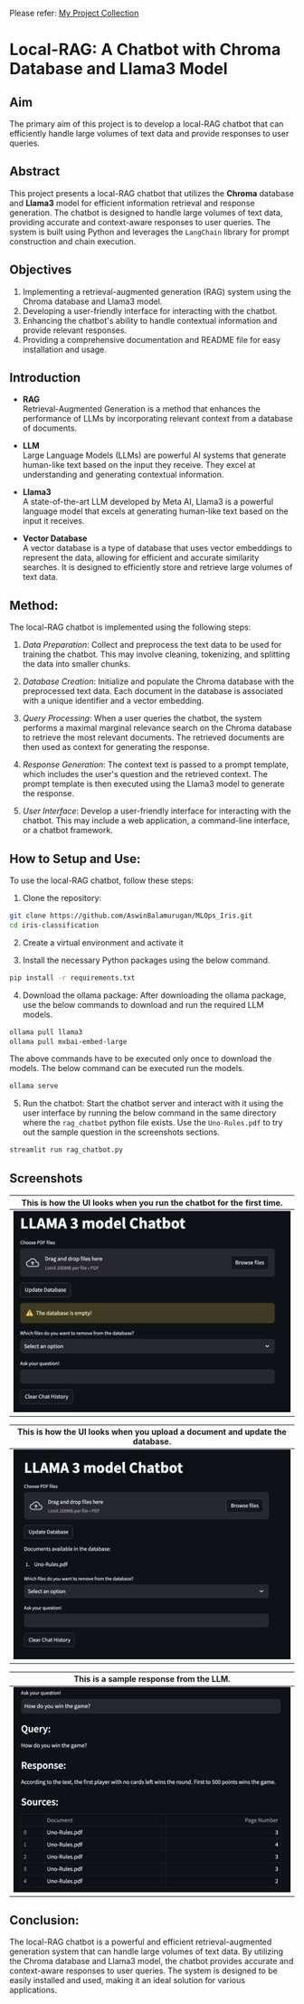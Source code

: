 Please refer: [My Project Collection](https://github.com/AswinBalamurugan/Machine_Learning_Projects/blob/main/README.md)

# Local-RAG: A Chatbot with Chroma Database and Llama3 Model

## Aim 
The primary aim of this project is to develop a local-RAG chatbot that can efficiently handle large volumes of text data and provide responses to user queries.

## Abstract
This project presents a local-RAG chatbot that utilizes the **Chroma** database and **Llama3** model for efficient information retrieval and response generation. The chatbot is designed to handle large volumes of text data, providing accurate and context-aware responses to user queries. The system is built using Python and leverages the `LangChain` library for prompt construction and chain execution.

## Objectives

1. Implementing a retrieval-augmented generation (RAG) system using the Chroma database and Llama3 model.
2. Developing a user-friendly interface for interacting with the chatbot.
3. Enhancing the chatbot's ability to handle contextual information and provide relevant responses.
4. Providing a comprehensive documentation and README file for easy installation and usage.

## Introduction
- **RAG** <br>
 Retrieval-Augmented Generation is a method that enhances the performance of LLMs by incorporating relevant context from a database of documents.

- **LLM** <br>
 Large Language Models (LLMs) are powerful AI systems that generate human-like text based on the input they receive. They excel at understanding and generating contextual information.

- **Llama3** <br>
 A state-of-the-art LLM developed by Meta AI, Llama3 is a powerful language model that excels at generating human-like text based on the input it receives.

- **Vector Database** <br>
 A vector database is a type of database that uses vector embeddings to represent the data, allowing for efficient and accurate similarity searches. It is designed to efficiently store and retrieve large volumes of text data.

## Method:
The local-RAG chatbot is implemented using the following steps:

1. *Data Preparation*: Collect and preprocess the text data to be used for training the chatbot. This may involve cleaning, tokenizing, and splitting the data into smaller chunks.

2. *Database Creation*: Initialize and populate the Chroma database with the preprocessed text data. Each document in the database is associated with a unique identifier and a vector embedding.

3. *Query Processing*: When a user queries the chatbot, the system performs a maximal marginal relevance search on the Chroma database to retrieve the most relevant documents. The retrieved documents are then used as context for generating the response.

4. *Response Generation*: The context text is passed to a prompt template, which includes the user's question and the retrieved context. The prompt template is then executed using the Llama3 model to generate the response.

5. *User Interface*: Develop a user-friendly interface for interacting with the chatbot. This may include a web application, a command-line interface, or a chatbot framework.

## How to Setup and Use:
To use the local-RAG chatbot, follow these steps:


1. Clone the repository:

```bash
git clone https://github.com/AswinBalamurugan/MLOps_Iris.git
cd iris-classification
```

2. Create a virtual environment and activate it

3. Install the necessary Python packages using the below command. 
```bash
pip install -r requirements.txt
```

4. Download the ollama package: After downloading the ollama package, use the below commands to download and run the required LLM models.
```bash
ollama pull llama3 
ollama pull mxbai-embed-large 
```
The above commands have to be executed only once to download the models. The below command can be executed run the models.
```bash
ollama serve
```

5. Run the chatbot: Start the chatbot server and interact with it using the user interface by running the below command in the same directory where the `rag_chatbot` python file exists. Use the `Uno-Rules.pdf` to try out the sample question in the screenshots sections.
```bash
streamlit run rag_chatbot.py
```

## Screenshots
|This is how the UI looks when you run the chatbot for the first time.|
|-----|
|![first](https://github.com/AswinBalamurugan/llama3-local-rag/blob/main/images/first.png)|

|This is how the UI looks when you upload a document and update the database.|
|-----|
|![doc upload](https://github.com/AswinBalamurugan/llama3-local-rag/blob/main/images/upload_doc.png)|

|This is a sample response from the LLM.|
|------|
|![qna](https://github.com/AswinBalamurugan/llama3-local-rag/blob/main/images/sample_qna.png)|

## Conclusion:
The local-RAG chatbot is a powerful and efficient retrieval-augmented generation system that can handle large volumes of text data. By utilizing the Chroma database and Llama3 model, the chatbot provides accurate and context-aware responses to user queries. The system is designed to be easily installed and used, making it an ideal solution for various applications.
